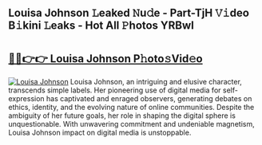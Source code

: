## Louisa Johnson 𝙻eaked 𝙽u𝚍e - Part-TjH 𝚅𝚒deo B𝚒kini 𝙻eaks - Hot All 𝙿hotos YRBwI

# <h2><a href="http://ld3sny.urlbe.top/?page=Louisa+Johnson">🔗🔗👉👉 Louisa Johnson P𝚑oto𝚜Vid𝚎o</a></h2>

[![Louisa Johnson](https://i.imgur.com/eBuTRDB.gif)](http://ld3sny.urlbe.top/?page=Louisa+Johnson)
Louisa Johnson, an intriguing and elusive character, transcends simple labels. Her pioneering use of digital media for self-expression has captivated and enraged observers, generating debates on ethics, identity, and the evolving nature of online communities. Despite the ambiguity of her future goals, her role in shaping the digital sphere is unquestionable. With unwavering commitment and undeniable magnetism, Louisa Johnson impact on digital media is unstoppable.
